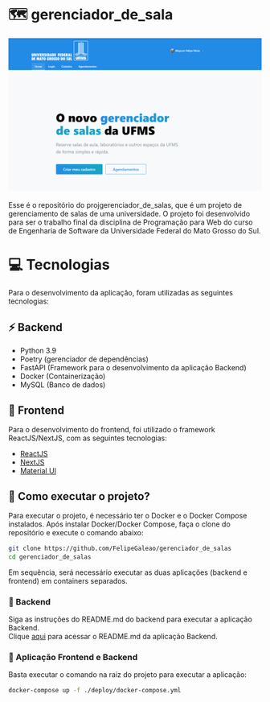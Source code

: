 # 🗺 gerenciador_de_sala 
<img src="././frontend/docs/screenshots/pagina_inicial.png" alt="pagina_inicial" width="700px">
<br></br>
Esse é o repositório do projgerenciador_de_salas, que é um projeto de gerenciamento de salas de uma universidade. 
O projeto foi desenvolvido para ser o trabalho final da disciplina de Programação para Web do curso de Engenharia de Software da Universidade Federal do Mato Grosso do Sul.

# 💻 Tecnologias 
Para o desenvolvimento da aplicação, foram utilizadas as seguintes tecnologias:

## ⚡ Backend
- Python 3.9
- Poetry (gerenciador de dependências)
- FastAPI (Framework para o desenvolvimento da aplicação Backend)
- Docker (Containerização)
- MySQL (Banco de dados)
  

## 🎨 Frontend
Para o desenvolvimento do frontend, foi utilizado o framework ReactJS/NextJS, com as seguintes tecnologias:
- [ReactJS](https://reactjs.org/)
- [NextJS](https://nextjs.org/) 
- [Material UI](https://mui.com/pt/)



## 📖 Como executar o projeto?

Para executar o projeto, é necessário ter o Docker e o Docker Compose instalados.
Após instalar Docker/Docker Compose, faça o clone do repositório e execute o comando abaixo:

```bash
git clone https://github.com/FelipeGaleao/gerenciador_de_salas
cd gerenciador_de_salas
```

Em sequência, será necessário executar as duas aplicações (backend e frontend) em containers separados.

### 🐍 Backend

Siga as instruções do README.md do backend para executar a aplicação Backend. <br>
Clique [aqui](backend/README.md) para acessar o README.md da aplicação Backend.


### 🚀 Aplicação Frontend e Backend
Basta executar o comando na raiz do projeto para executar a aplicação:

```bash
docker-compose up -f ./deploy/docker-compose.yml
```

